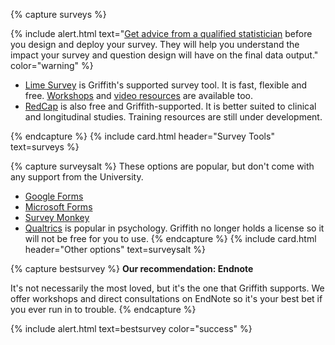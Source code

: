 {% capture surveys %}

{% include alert.html text="[Get advice from a qualified statistician](https://www.griffith.edu.au/research/research-services/researcher-education-development/statistical-advice) before you design and deploy your survey. They will help you understand the impact your survey and question design will have on the final data output." color="warning" %}

 - [Lime Survey](https://prodsurvey.rcs.griffith.edu.au/doco2/) is Griffith's supported survey tool. It is fast, flexible and free. [Workshops](https://www.griffith.edu.au/research/research-services/researcher-education-development/workshop-calendar) and [video resources](https://www.youtube.com/playlist?list=PLOtTT7TqB2izC3THIFCokfIh5DwlOPePH) are available too.
 - [RedCap](https://www151.griffith.edu.au/redcap/) is also free and Griffith-supported. It is better suited to clinical and longitudinal studies. Training resources are still under development. 

{% endcapture %}
{% include card.html header="Survey Tools" text=surveys %}

 
{% capture surveysalt %}
These options are popular, but don't come with any support from the University. 

 - [Google Forms](https://docs.google.com/forms/)
 - [Microsoft Forms](http://forms.office.com)
 - [Survey Monkey](https://www.surveymonkey.com)
 - [Qualtrics](https://www.qualtrics.com) is popular in psychology. Griffith no longer holds a license so it will not be free for you to use.
{% endcapture %}
{% include card.html header="Other options" text=surveysalt %}

{% capture bestsurvey %}
**Our recommendation: Endnote**

It's not necessarily the most loved, but it's the one that Griffith supports. We offer workshops and direct consultations on EndNote so it's your best bet if you ever run in to trouble.
{% endcapture %}

{% include alert.html text=bestsurvey color="success" %}
